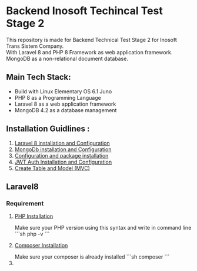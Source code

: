 # Backend Inosoft Techincal Test Stage 2 <br>
This repository is made for Backend Technical Test Stage 2 for Inosoft Trans Sistem Company.<br>
With Laravel 8 and PHP 8 Framework as web application framework.<br>
MongoDB as a non-relational document database.<br>

## Main Tech Stack:<br>
- Build with Linux Elementary OS 6.1 Juno
- PHP 8 as a Programming Language
- Laravel 8 as a web application framework
- MongoDB 4.2 as a database management

## Installation Guidlines :<br>
<ol>
    <li>
      <a href="##laravel8">Laravel 8 installation and Configuration</a>
    </li>
    <li>
      <a href="##mongodb">MongoDb installation and Configuration</a>
    </li>
    <li>
      <a href="##configuration">Configuration and package installation</a>
    </li>
    <li>
      <a href="##jwtauth">JWT Auth Installation and Configuration</a>
    </li>
    <li>
      <a href="##mvc">Create Table and Model (MVC)</a>
    </li>
</ol>

## Laravel8 <br>
### Requirement
1. <a href="https://computingforgeeks.com/how-to-install-php-on-ubuntu-2/">PHP Installation</a>
    <div>
      Make sure your PHP version using this syntax and write in command line
      ```sh
        php -v
      ```
    </div>

2. <a href="https://getcomposer.org/doc/00-intro.md#installation-linux-unix-macos">Composer Installation</a>
    <div>
      Make sure your composer is already installed
      ```sh
        composer
      ```
    </div>
3.  

